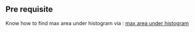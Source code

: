 
## Pre requisite

Know how to find max area  under histogram via :
[max area under histogram](LargestRectangleUnderHistogram.md)

## 